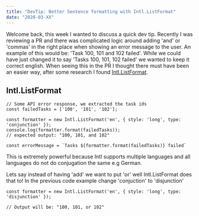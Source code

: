 ```yaml
---
title: "DevTip: Better Sentence formatting with Intl.ListFormat"
date: "2020-03-XX"
---
```


Welcome back, this week I wanted to discuss a quick dev tip. Recently I was reviewing a PR and there was complicated logic around adding 'and' or 'commas' in the right place when showing an error message to the user. An example of this would be: 'Task 100, 101 and 102 failed'. While we could have just changed it to say 'Tasks 100, 101, 102 failed' we wanted to keep it correct english. When seeing this in the PR I thought there must have been an easier way, after some research I found [Intl.ListFormat](https://developer.mozilla.org/en-US/docs/Web/JavaScript/Reference/Global_Objects/ListFormat).

## Intl.ListFormat

```tsx
// Some API error response, we extracted the task ids
const failedTasks = ['100', '101', '102'];

const formatter = new Intl.ListFormat('en', { style: 'long', type: 'conjunction' });
console.log(formatter.format(failedTasks));
// expected output: "100, 101, and 102"

const errorMessage = `Tasks ${formatter.format(failedTasks)} failed`
```

This is extremely powerful because Intl supports multiple languages and all languages do not do conjugation the same e.g German.

Lets say instead of having 'add' we want to put 'or' well Intl.ListFormat does that to!
In the previous code example change 'conjuction' to 'disjunction'
```tsx
const formatter = new Intl.ListFormat('en', { style: 'long', type: 'disjunction' });

// Output will be: "100, 101, or 102"

```